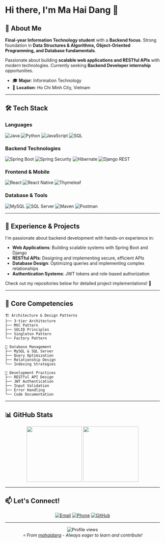 # Hi there, I'm Ma Hai Dang 👋

## 🚀 About Me

**Final-year Information Technology student** with a **Backend focus**. Strong foundation in **Data Structures & Algorithms, Object-Oriented Programming, and Database fundamentals**. 

Passionate about building **scalable web applications and RESTful APIs** with modern technologies. Currently seeking **Backend Developer internship** opportunities.

- 🎓 **Major**: Information Technology
- 📍 **Location**: Ho Chi Minh City, Vietnam

---

## 🛠️ Tech Stack

### **Languages**
![Java](https://img.shields.io/badge/Java-007396?style=for-the-badge&logo=java&logoColor=white)
![Python](https://img.shields.io/badge/Python-3776AB?style=for-the-badge&logo=python&logoColor=white)
![JavaScript](https://img.shields.io/badge/JavaScript-F7DF1E?style=for-the-badge&logo=javascript&logoColor=black)
![SQL](https://img.shields.io/badge/SQL-4479A1?style=for-the-badge&logo=postgresql&logoColor=white)

### **Backend Technologies**
![Spring Boot](https://img.shields.io/badge/Spring_Boot-6DB33F?style=for-the-badge&logo=spring&logoColor=white)
![Spring Security](https://img.shields.io/badge/Spring_Security-6DB33F?style=for-the-badge&logo=spring&logoColor=white)
![Hibernate](https://img.shields.io/badge/Hibernate-59666C?style=for-the-badge&logo=hibernate&logoColor=white)
![Django REST](https://img.shields.io/badge/Django_REST-092E20?style=for-the-badge&logo=django&logoColor=white)

### **Frontend & Mobile**
![React](https://img.shields.io/badge/React-20232A?style=for-the-badge&logo=react&logoColor=61DAFB)
![React Native](https://img.shields.io/badge/React_Native-20232A?style=for-the-badge&logo=react&logoColor=61DAFB)
![Thymeleaf](https://img.shields.io/badge/Thymeleaf-005F0F?style=for-the-badge&logo=thymeleaf&logoColor=white)

### **Database & Tools**
![MySQL](https://img.shields.io/badge/MySQL-4479A1?style=for-the-badge&logo=mysql&logoColor=white)
![SQL Server](https://img.shields.io/badge/SQL_Server-CC2927?style=for-the-badge&logo=microsoft-sql-server&logoColor=white)
![Maven](https://img.shields.io/badge/Maven-C71A36?style=for-the-badge&logo=apache-maven&logoColor=white)
![Postman](https://img.shields.io/badge/Postman-FF6C37?style=for-the-badge&logo=postman&logoColor=white)

---

## 💼 Experience & Projects

I'm passionate about backend development with hands-on experience in:
- **Web Applications**: Building scalable systems with Spring Boot and Django
- **RESTful APIs**: Designing and implementing secure, efficient APIs
- **Database Design**: Optimizing queries and implementing complex relationships
- **Authentication Systems**: JWT tokens and role-based authorization

Check out my repositories below for detailed project implementations! 🚀

---

## 🎯 Core Competencies

```
🏗️ Architecture & Design Patterns
├── 3-tier Architecture
├── MVC Pattern
├── SOLID Principles
├── Singleton Pattern
└── Factory Pattern

💾 Database Management
├── MySQL & SQL Server
├── Query Optimization
├── Relationship Design
└── Indexing Strategies

🔧 Development Practices
├── RESTful API Design
├── JWT Authentication
├── Input Validation
├── Error Handling
└── Code Documentation
```

---

## 📊 GitHub Stats

<div align="center">
  <img height="180em" src="https://github-readme-stats.vercel.app/api?username=mahaidang&show_icons=true&theme=tokyonight&include_all_commits=true&count_private=true"/>
  <img height="180em" src="https://github-readme-stats.vercel.app/api/top-langs/?username=mahaidang&layout=compact&langs_count=7&theme=tokyonight"/>
</div>

---


## 📫 Let's Connect!

<div align="center">

[![Email](https://img.shields.io/badge/Email-D14836?style=for-the-badge&logo=gmail&logoColor=white)](mailto:haidang18101810@gmail.com)
[![Phone](https://img.shields.io/badge/Phone-25D366?style=for-the-badge&logo=whatsapp&logoColor=white)](tel:+84392207595)
[![GitHub](https://img.shields.io/badge/GitHub-100000?style=for-the-badge&logo=github&logoColor=white)](https://github.com/mahaidang)

</div>

---

<div align="center">
  <img src="https://komarev.com/ghpvc/?username=mahaidang&color=blueviolet&style=flat-square&label=Profile+Views" alt="Profile views" />
</div>

<div align="center">
  <i>⭐️ From <a href="https://github.com/mahaidang">mahaidang</a> - Always eager to learn and contribute!</i>
</div>
